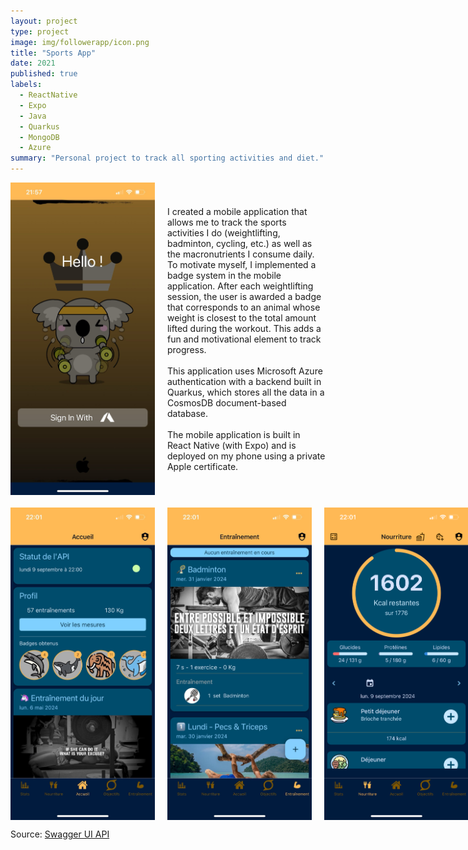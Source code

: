 ```yaml
---
layout: project
type: project
image: img/followerapp/icon.png
title: "Sports App"
date: 2021
published: true
labels:
  - ReactNative
  - Expo
  - Java
  - Quarkus
  - MongoDB
  - Azure
summary: "Personal project to track all sporting activities and diet."
---
```


<div style="display: flex; align-items: center;">
  <img class="img-fluid" style="height: 500px; margin-right: 20px;" src="../img/followerapp/login.jpeg">
  <p style="flex: 1;">I created a mobile application that allows me to track the sports 
activities I do (weightlifting, badminton, cycling, etc.) as well as the macronutrients 
I consume daily. To motivate myself, I implemented a badge system in the mobile application. 
After each weightlifting session, the user is awarded a badge that corresponds to 
an animal whose weight is closest to the total amount lifted during the workout. 
This adds a fun and motivational element to track progress.<br/><br/>This application 
uses Microsoft Azure authentication with a backend built in Quarkus, 
which stores all the data in a CosmosDB document-based database.
<br/><br/>The mobile application is built in React Native 
(with Expo) and is deployed on my phone using a private Apple certificate.</p>
</div>

<div style="display: flex; align-items: center;">
  <img class="img-fluid" style="height: 500px; margin-right: 20px; margin-top: 20px;" src="../img/followerapp/home.jpeg">
  <img class="img-fluid" style="height: 500px; margin-right: 20px; margin-top: 20px;" src="../img/followerapp/trainings.jpeg">
  <img class="img-fluid" style="height: 500px; margin-right: 20px; margin-top: 20px;" src="../img/followerapp/food.png">
</div>

Source: [Swagger UI API](https://follower-dev.azurewebsites.net/swagger-ui/)







